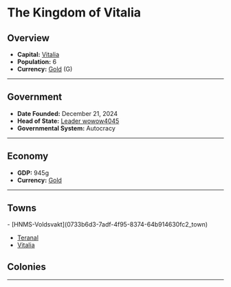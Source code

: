 <!--UNDEDITED FILE, remove this entire line if this file has been edited!-->
# <!--NAME-->The Kingdom of Vitalia<!--NAME-->

## Overview

- **Capital:** <!--CAPITAL_LINK-->[Vitalia](8c052ad9-a484-4926-80eb-e6ef117591f4_town)<!--CAPITAL_LINK-->
- **Population:** <!--POPULATION-->6<!--POPULATION-->
- **Currency:** <!--CURRENCY_LINK-->[Gold](Gold_currency)<!--CURRENCY_LINK--> (<!--CURRENCY_ABV-->G<!--CURRENCY_ABV-->)

---

## Government

- **Date Founded:** <!--FOUNDED-->December 21, 2024<!--FOUNDED-->
- **Head of State:** <!--LEADER_TITLE_LINK-->[Leader wowow4045](wowow4045_user)<!--LEADER_TITLE_LINK-->
- **Governmental System:** <!--GOVERNMENT-->Autocracy<!--GOVERNMENT-->

---

## Economy

- **GDP:** <!--GDP-->945g<!--GDP-->
- **Currency:** <!--CURRENCY_LINK-->[Gold](Gold_currency)<!--CURRENCY_LINK-->

---

## Towns

<!--TOWNS-->- [HNMS-Voldsvakt](0733b6d3-7adf-4f95-8374-64b914630fc2_town)
- [Teranal](189a985b-ae25-4ea6-9cdc-3719b7d35930_town)
- [Vitalia](8c052ad9-a484-4926-80eb-e6ef117591f4_town)<!--TOWNS-->

## Colonies

<!--COLONIES--><!--COLONIES-->

---